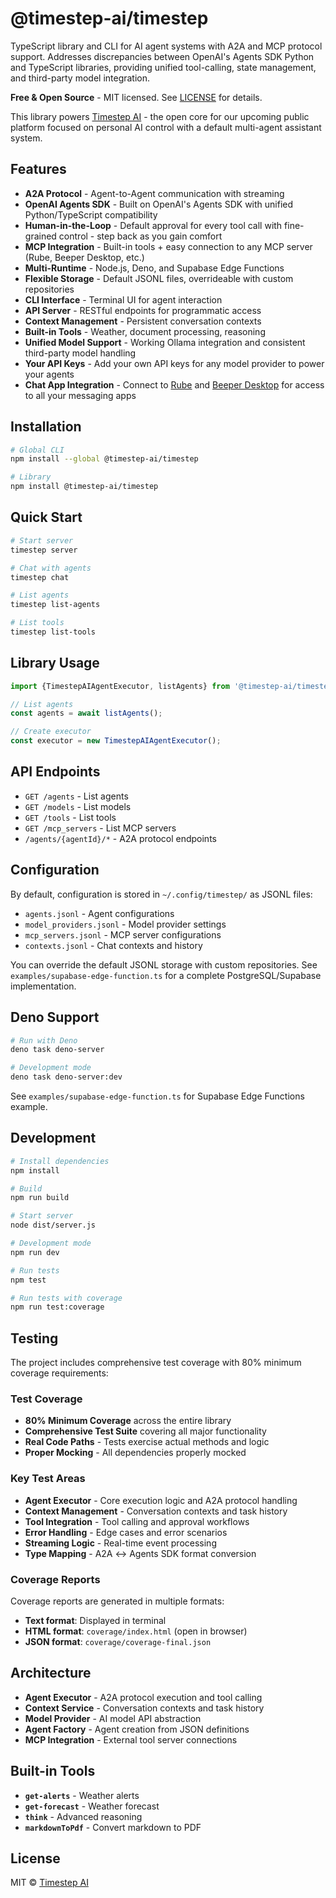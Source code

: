 # @timestep-ai/timestep

TypeScript library and CLI for AI agent systems with A2A and MCP protocol support. Addresses discrepancies between OpenAI's Agents SDK Python and TypeScript libraries, providing unified tool-calling, state management, and third-party model integration.

**Free & Open Source** - MIT licensed. See [LICENSE](../../LICENSE) for details.

This library powers [Timestep AI](https://timestep.ai) - the open core for our upcoming public platform focused on personal AI control with a default multi-agent assistant system.

## Features

- **A2A Protocol** - Agent-to-Agent communication with streaming
- **OpenAI Agents SDK** - Built on OpenAI's Agents SDK with unified Python/TypeScript compatibility
- **Human-in-the-Loop** - Default approval for every tool call with fine-grained control - step back as you gain comfort
- **MCP Integration** - Built-in tools + easy connection to any MCP server (Rube, Beeper Desktop, etc.)
- **Multi-Runtime** - Node.js, Deno, and Supabase Edge Functions
- **Flexible Storage** - Default JSONL files, overrideable with custom repositories
- **CLI Interface** - Terminal UI for agent interaction
- **API Server** - RESTful endpoints for programmatic access
- **Context Management** - Persistent conversation contexts
- **Built-in Tools** - Weather, document processing, reasoning
- **Unified Model Support** - Working Ollama integration and consistent third-party model handling
- **Your API Keys** - Add your own API keys for any model provider to power your agents
- **Chat App Integration** - Connect to [Rube](https://rube.app/) and [Beeper Desktop](https://developers.beeper.com/desktop-api/mcp) for access to all your messaging apps

## Installation

```bash
# Global CLI
npm install --global @timestep-ai/timestep

# Library
npm install @timestep-ai/timestep
```

## Quick Start

```bash
# Start server
timestep server

# Chat with agents
timestep chat

# List agents
timestep list-agents

# List tools
timestep list-tools
```

## Library Usage

```typescript
import {TimestepAIAgentExecutor, listAgents} from '@timestep-ai/timestep';

// List agents
const agents = await listAgents();

// Create executor
const executor = new TimestepAIAgentExecutor();
```

## API Endpoints

- `GET /agents` - List agents
- `GET /models` - List models
- `GET /tools` - List tools
- `GET /mcp_servers` - List MCP servers
- `/agents/{agentId}/*` - A2A protocol endpoints

## Configuration

By default, configuration is stored in `~/.config/timestep/` as JSONL files:

- `agents.jsonl` - Agent configurations
- `model_providers.jsonl` - Model provider settings
- `mcp_servers.jsonl` - MCP server configurations
- `contexts.jsonl` - Chat contexts and history

You can override the default JSONL storage with custom repositories. See `examples/supabase-edge-function.ts` for a complete PostgreSQL/Supabase implementation.

## Deno Support

```bash
# Run with Deno
deno task deno-server

# Development mode
deno task deno-server:dev
```

See `examples/supabase-edge-function.ts` for Supabase Edge Functions example.

## Development

```bash
# Install dependencies
npm install

# Build
npm run build

# Start server
node dist/server.js

# Development mode
npm run dev

# Run tests
npm test

# Run tests with coverage
npm run test:coverage
```

## Testing

The project includes comprehensive test coverage with 80% minimum coverage requirements:

### Test Coverage

- **80% Minimum Coverage** across the entire library
- **Comprehensive Test Suite** covering all major functionality
- **Real Code Paths** - Tests exercise actual methods and logic
- **Proper Mocking** - All dependencies properly mocked

### Key Test Areas

- **Agent Executor** - Core execution logic and A2A protocol handling
- **Context Management** - Conversation contexts and task history
- **Tool Integration** - Tool calling and approval workflows
- **Error Handling** - Edge cases and error scenarios
- **Streaming Logic** - Real-time event processing
- **Type Mapping** - A2A ↔ Agents SDK format conversion

### Coverage Reports

Coverage reports are generated in multiple formats:

- **Text format**: Displayed in terminal
- **HTML format**: `coverage/index.html` (open in browser)
- **JSON format**: `coverage/coverage-final.json`

## Architecture

- **Agent Executor** - A2A protocol execution and tool calling
- **Context Service** - Conversation contexts and task history
- **Model Provider** - AI model API abstraction
- **Agent Factory** - Agent creation from JSON definitions
- **MCP Integration** - External tool server connections

## Built-in Tools

- **`get-alerts`** - Weather alerts
- **`get-forecast`** - Weather forecast
- **`think`** - Advanced reasoning
- **`markdownToPdf`** - Convert markdown to PDF

## License

MIT © [Timestep AI](https://github.com/timestep-ai)
